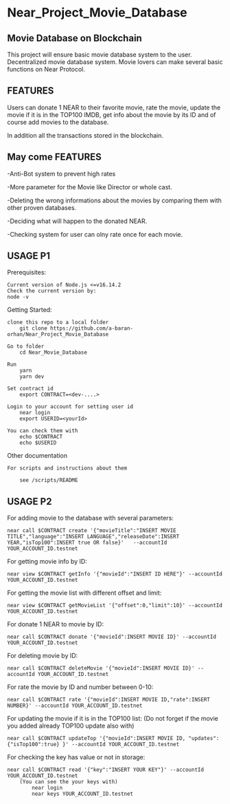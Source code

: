 # Near_Project_Movie_Database




Movie Database on Blockchain
----------
This project will ensure basic movie database system to the user.
Decentralized movie database system.
Movie lovers can make several basic functions on Near Protocol.

FEATURES
----------
Users can donate 1 NEAR to their favorite movie, rate the movie, update the movie if it is in the TOP100 IMDB, get info about the movie by its ID and of course add movies to the database.

In addition all the transactions stored in the blockchain.

May come FEATURES
----------
-Anti-Bot system to prevent high rates

-More parameter for the Movie like Director or whole cast.

-Deleting the wrong informations about the movies by comparing them with other proven databases.

-Deciding what will happen to the donated NEAR.

-Checking system for user can olny rate once for each movie.


USAGE P1
--------
Prerequisites:

    Current version of Node.js <=v16.14.2
    Check the current version by:
    node -v
    
Getting Started:

    clone this repo to a local folder
        git clone https://github.com/a-baran-orhan/Near_Project_Movie_Database
        
    Go to folder
        cd Near_Movie_Database
        
    Run
        yarn
        yarn dev
        
    Set contract id
        export CONTRACT=<dev-....>   
        
    Login to your account for setting user id
        near login
        export USERID=<yourId>
        
    You can check them with
        echo $CONTRACT
        echo $USERID

Other documentation

    For scripts and instructions about them
    
        see /scripts/README

USAGE P2
----------
For adding movie to the database with several parameters:
    
    near call $CONTRACT create '{"movieTitle":"INSERT MOVIE TITLE","language":"INSERT LANGUAGE","releaseDate":INSERT YEAR,"isTop100":INSERT true OR false}'   --accountId YOUR_ACCOUNT_ID.testnet

For getting movie info by ID:
    
    near view $CONTRACT getInfo '{"movieId":"INSERT ID HERE"}' --accountId YOUR_ACCOUNT_ID.testnet

For getting the movie list with different offset and limit:
    
    near view $CONTRACT getMovieList '{"offset":0,"limit":10}' --accountId YOUR_ACCOUNT_ID.testnet

For donate 1 NEAR to movie by ID:
    
    near call $CONTRACT donate '{"movieId":INSERT MOVIE ID}' --accountId YOUR_ACCOUNT_ID.testnet

For deleting movie by ID:
    
    near call $CONTRACT deleteMovie '{"movieId":INSERT MOVIE ID}' --accountId YOUR_ACCOUNT_ID.testnet

For rate the movie by ID and number between 0-10:
    
    near call $CONTRACT rate '{"movieId":INSERT MOVIE ID,"rate":INSERT NUMBER}' --accountId YOUR_ACCOUNT_ID.testnet

For updating the movie if it is in the TOP100 list:
(Do not forget if the movie you added already TOP100 update also with)
    
    near call $CONTRACT updateTop '{"movieId":INSERT MOVIE ID, "updates":{"isTop100":true} }' --accountId YOUR_ACCOUNT_ID.testnet

For checking the key has value or not in storage:
    
    near call $CONTRACT read '{"key":"INSERT YOUR KEY"}' --accountId YOUR_ACCOUNT_ID.testnet
        (You can see the your keys with)
            near login
            near keys YOUR_ACCOUNT_ID.testnet




